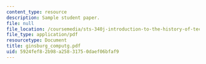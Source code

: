```yaml
---
content_type: resource
description: Sample student paper.
file: null
file_location: /coursemedia/sts-340j-introduction-to-the-history-of-technology-fall-2006/5924fef82b98a25831750daef06bfaf9_ginsburg_computg.pdf
file_type: application/pdf
resourcetype: Document
title: ginsburg_computg.pdf
uid: 5924fef8-2b98-a258-3175-0daef06bfaf9
---
```

